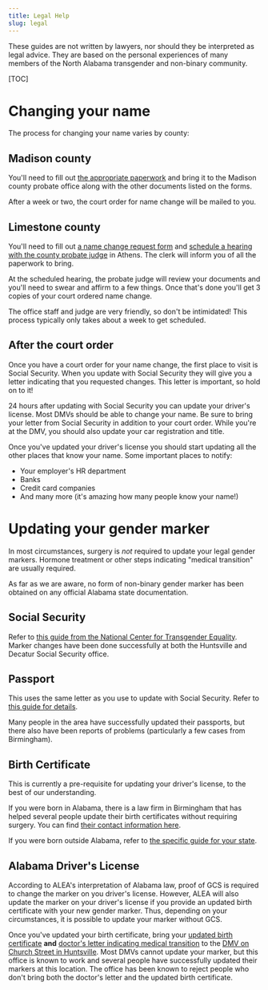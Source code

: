 ```yaml
---
title: Legal Help
slug: legal
---
```


These guides are not written by lawyers, nor should they be interpreted as
legal advice. They are based on the personal experiences of many members of
the North Alabama transgender and non-binary community.

[TOC]

# Changing your name

The process for changing your name varies by county:

## Madison county

You'll need to fill out [the appropriate paperwork][madison] and bring it to
the Madison county probate office along with the other documents listed on the
forms.

After a week or two, the court order for name change will be mailed to you.

## Limestone county

You'll need to fill out [a name change request form][limestone] and [schedule a
hearing with the county probate judge](tel:256-233-6427) in Athens. The clerk
will inform you of all the paperwork to bring.

At the scheduled hearing, the probate judge will review your documents and
you'll need to swear and affirm to a few things. Once that's done you'll get 3
copies of your court ordered name change.

The office staff and judge are very friendly, so don't be intimidated! This
process typically only takes about a week to get scheduled.

## After the court order

Once you have a court order for your name change, the first place to visit is
Social Security. When you update with Social Security they will give you a
letter indicating that you requested changes. This letter is important, so hold
on to it!

24 hours after updating with Social Security you can update your driver's
license. Most DMVs should be able to change your name. Be sure to bring your
letter from Social Security in addition to your court order. While you're at
the DMV, you should also update your car registration and title.

Once you've updated your driver's license you should start updating all the
other places that know your name. Some important places to notify:

 - Your employer's HR department
 - Banks
 - Credit card companies
 - And many more (it's amazing how many people know your name!)

# Updating your gender marker

In most circumstances, surgery is *not* required to update your legal gender
markers. Hormone treatment or other steps indicating "medical transition" are
usually required.

As far as we are aware, no form of non-binary gender marker has been obtained
on any official Alabama state documentation.

## Social Security

Refer to [this guide from the National Center for Transgender Equality][1].
Marker changes have been done successfully at both the Huntsville and Decatur
Social Security office.

## Passport

This uses the same letter as you use to update with Social Security. Refer to
[this guide for details][2].

Many people in the area have successfully updated their passports, but there
also have been reports of problems (particularly a few cases from Birmingham).

## Birth Certificate

This is currently a pre-requisite for updating your driver's license, to the
best of our understanding.

If you were born in Alabama, there is a law firm in Birmingham that has helped
several people update their birth certificates without requiring surgery. You
can find [their contact information here][5].

If you were born outside Alabama, refer to [the specific guide for your
state][3].

## Alabama Driver's License

According to ALEA's interpretation of Alabama law, proof of GCS is required to
change the marker on you driver's license. However, ALEA will also update the
marker on your driver's license if you provide an updated birth certificate
with your new gender marker. Thus, depending on your circumstances, it is
possible to update your marker without GCS.

Once you've updated your birth certificate, bring your <u>updated birth
certificate</u> **and** <u>doctor's letter indicating medical transition</u> to
the [DMV on Church Street in Huntsville][4]. Most DMVs cannot update your
marker, but this office is known to work and several people have successfully
updated their markers at this location. The office has been known to reject
people who don't bring both the doctor's letter and the updated birth
certificate.

[1]: https://transequality.org/know-your-rights/social-security
[2]: https://transequality.org/know-your-rights/passports
[3]: https://transequality.org/documents
[4]: https://goo.gl/maps/iBaCjcz4RJnewRVL7
[5]: https://www.maynardcooper.com/professionals/cynthia-g-lamar-hart/
[limestone]: http://eforms.alacourt.gov/Do%20It%20Yourself%20Forms/Request%20to%20Change%20Name.pdf
[madison]: https://www.madisoncountyal.gov/departments/probate-judge/areas-of-service/name-changes
